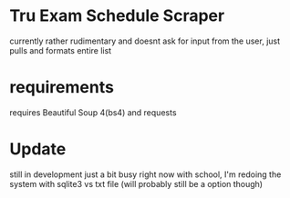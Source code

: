 # Tru Exam Schedule Scraper
currently rather rudimentary and doesnt ask for input from the user, just pulls and formats entire list
# requirements
requires Beautiful Soup 4(bs4) and requests
# Update
still in development just a bit busy right now with school, I'm redoing the system with sqlite3 vs txt file (will probably still be a option though)
